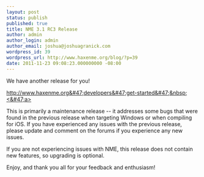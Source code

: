 ```yaml
---
layout: post
status: publish
published: true
title: NME 3.1 RC3 Release
author: admin
author_login: admin
author_email: joshua@joshuagranick.com
wordpress_id: 39
wordpress_url: http://www.haxenme.org/blog/?p=39
date: 2011-11-23 09:08:23.000000000 -08:00
---
```

We have another release for you!

<a href="http:&#47;&#47;www.haxenme.org&#47;developers&#47;get-started&#47;">http:&#47;&#47;www.haxenme.org&#47;developers&#47;get-started&#47;&nbsp;<&#47;a>

This is primarily a maintenance release -- it addresses some bugs that were found in the previous release when targeting Windows or when compiling for iOS. If you have experienced any issues with the previous release, please update and comment on the forums if you experience any new issues.

If you are not experiencing issues with NME, this release does not contain new features, so upgrading is optional.

Enjoy, and thank you all for your feedback and enthusiasm!
